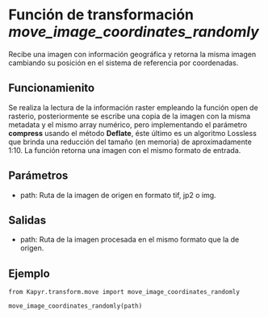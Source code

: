 # Función de transformación *move_image_coordinates_randomly*

Recibe una imagen con información geográfica y retorna la misma imagen cambiando su posición en el sistema de referencia por coordenadas.

## Funcionamienito

Se realiza la lectura de la información raster empleando la función open de rasterio, posteriormente se escribe una copia de la imagen con la misma metadata y el mismo array 
numérico, pero implementando el parámetro **compress** usando el método **Deflate**, éste último es un algoritmo Lossless que brinda una reducción del tamaño (en memoria)
de aproximadamente 1:10. La función retorna una imagen con el mismo formato de entrada. 

## Parámetros
- path: Ruta de la imagen de origen en formato tif, jp2 o img.

## Salidas
- path: Ruta de la imagen procesada en el mismo formato que la de origen. 

## Ejemplo 
```
from Kapyr.transform.move import move_image_coordinates_randomly

move_image_coordinates_randomly(path)
```
